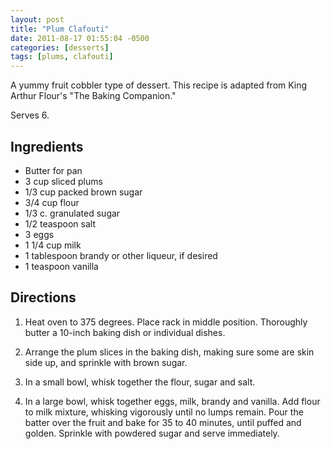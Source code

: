 ```yaml
---
layout: post
title: "Plum Clafouti"
date: 2011-08-17 01:55:04 -0500
categories: [desserts]
tags: [plums, clafouti]
---
```

A yummy fruit cobbler type of dessert. This recipe is adapted from King Arthur Flour's "The Baking Companion."

Serves 6.

## Ingredients

* Butter for pan
* 3 cup sliced plums
* 1/3 cup packed brown sugar
* 3/4 cup flour
* 1/3 c. granulated sugar
* 1/2 teaspoon salt
* 3 eggs
* 1 1/4 cup milk
* 1 tablespoon brandy or other liqueur, if desired
* 1 teaspoon vanilla

## Directions

1.  Heat oven to 375 degrees. Place rack in middle position. Thoroughly butter a 10-inch baking dish or individual dishes.

1.  Arrange the plum slices in the baking dish, making sure some are skin side up, and sprinkle with brown sugar.

1.  In a small bowl, whisk together the flour, sugar and salt.

1.  In a large bowl, whisk together eggs, milk, brandy and vanilla. Add flour to milk mixture, whisking vigorously until no lumps remain. Pour the batter over the fruit and bake for 35 to 40 minutes, until puffed and golden. Sprinkle with powdered sugar and serve immediately.

